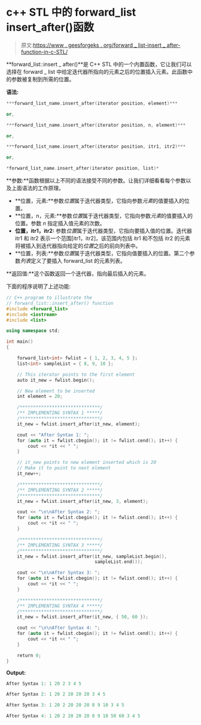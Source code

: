 # c++ STL 中的 forward_list insert_after()函数

> 原文:[https://www . geesforgeks . org/forward _ list-insert _ after-function-in-c-STL/](https://www.geeksforgeeks.org/forward_list-insert_after-function-in-c-stl/)

**forward_list::insert _ after()**是 C++ STL 中的一个内置函数，它让我们可以选择在 forward _ list 中给定迭代器所指向的元素之后的位置插入元素。此函数中的参数被复制到所需的位置。

**语法:**

```cpp
***forward_list_name.insert_after(iterator position, element)***

or,

***forward_list_name.insert_after(iterator position, n, element)***

or,

***forward_list_name.insert_after(iterator position, itr1, itr2)***

or,

*forward_list_name.insert_after(iterator position, list)*

```

**参数:**函数根据以上不同的语法接受不同的参数。让我们详细看看每个参数以及上面语法的工作原理。

*   **位置，元素:**参数*位置*属于迭代器类型，它指向参数*元素*的值要插入的位置。
*   **位置，n，元素:**参数*位置*属于迭代器类型，它指向参数*元素*的值要插入的位置。参数 *n* 指定插入值元素的次数。
*   **位置，itr1，itr2:** 参数*位置*属于迭代器类型，它指向要插入值的位置。迭代器 itr1 和 itr2 表示一个范围[itr1，itr2]，该范围内包括 itr1 和不包括 itr2 的元素将被插入到迭代器指向给定的*位置*之后的前向列表中。
*   **位置，列表:**参数*位置*属于迭代器类型，它指向值要插入的位置。第二个参数*列表*定义了要插入 forward_list 的元素列表。

**返回值:**这个函数返回一个迭代器，指向最后插入的元素。

下面的程序说明了上述功能:

```cpp
// C++ program to illustrate the
// forward_list::insert_after() function
#include <forward_list>
#include <iostream>
#include <list>

using namespace std;

int main()
{

    forward_list<int> fwlist = { 1, 2, 3, 4, 5 };
    list<int> sampleList = { 8, 9, 10 };

    // This iterator points to the first element
    auto it_new = fwlist.begin();

    // New element to be inserted
    int element = 20;

    /******************************/
    /** IMPLEMENTING SYNTAX 1 *****/
    /******************************/
    it_new = fwlist.insert_after(it_new, element);

    cout << "After Syntax 1: ";
    for (auto it = fwlist.cbegin(); it != fwlist.cend(); it++) {
        cout << *it << " ";
    }

    // it_new points to new element inserted which is 20
    // Make it to point to next element
    it_new++;

    /******************************/
    /** IMPLEMENTING SYNTAX 2 *****/
    /******************************/
    it_new = fwlist.insert_after(it_new, 3, element);

    cout << "\n\nAfter Syntax 2: ";
    for (auto it = fwlist.cbegin(); it != fwlist.cend(); it++) {
        cout << *it << " ";
    }

    /******************************/
    /** IMPLEMENTING SYNTAX 3 *****/
    /******************************/
    it_new = fwlist.insert_after(it_new, sampleList.begin(),
                                 sampleList.end());

    cout << "\n\nAfter Syntax 3: ";
    for (auto it = fwlist.cbegin(); it != fwlist.cend(); it++) {
        cout << *it << " ";
    }

    /******************************/
    /** IMPLEMENTING SYNTAX 4 *****/
    /******************************/
    it_new = fwlist.insert_after(it_new, { 50, 60 });

    cout << "\n\nAfter Syntax 4: ";
    for (auto it = fwlist.cbegin(); it != fwlist.cend(); it++) {
        cout << *it << " ";
    }

    return 0;
}
```

**Output:**

```cpp
After Syntax 1: 1 20 2 3 4 5 

After Syntax 2: 1 20 2 20 20 20 3 4 5 

After Syntax 3: 1 20 2 20 20 20 8 9 10 3 4 5 

After Syntax 4: 1 20 2 20 20 20 8 9 10 50 60 3 4 5

```
